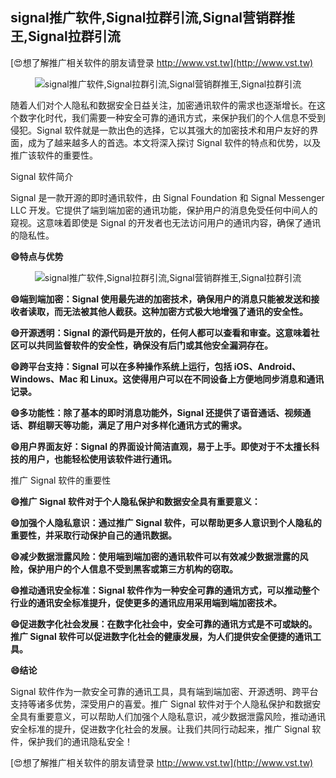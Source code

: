 ## **signal推广软件,Signal拉群引流,Signal营销群推王,Signal拉群引流**

[😍想了解推广相关软件的朋友请登录 http://www.vst.tw](http://www.vst.tw)

 <center><img src="https://vst.tw/MP4/tuiguang/png/5.png" alt="signal推广软件,Signal拉群引流,Signal营销群推王,Signal拉群引流"></center>

随着人们对个人隐私和数据安全日益关注，加密通讯软件的需求也逐渐增长。在这个数字化时代，我们需要一种安全可靠的通讯方式，来保护我们的个人信息不受到侵犯。Signal 软件就是一款出色的选择，它以其强大的加密技术和用户友好的界面，成为了越来越多人的首选。本文将深入探讨 Signal 软件的特点和优势，以及推广该软件的重要性。

Signal 软件简介

Signal 是一款开源的即时通讯软件，由 Signal Foundation 和 Signal Messenger LLC 开发。它提供了端到端加密的通讯功能，保护用户的消息免受任何中间人的窥视。这意味着即使是 Signal 的开发者也无法访问用户的通讯内容，确保了通讯的隐私性。

**😄特点与优势**

 <center><img src="https://vst.tw/MP4/tuiguang/png/8.png" alt="signal推广软件,Signal拉群引流,Signal营销群推王,Signal拉群引流"></center>

**😄端到端加密：Signal 使用最先进的加密技术，确保用户的消息只能被发送和接收者读取，而无法被其他人截获。这种加密方式极大地增强了通讯的安全性。**

**😄开源透明：Signal 的源代码是开放的，任何人都可以查看和审查。这意味着社区可以共同监督软件的安全性，确保没有后门或其他安全漏洞存在。**

**😄跨平台支持：Signal 可以在多种操作系统上运行，包括 iOS、Android、Windows、Mac 和 Linux。这使得用户可以在不同设备上方便地同步消息和通讯记录。**

**😄多功能性：除了基本的即时消息功能外，Signal 还提供了语音通话、视频通话、群组聊天等功能，满足了用户对多样化通讯方式的需求。**

**😄用户界面友好：Signal 的界面设计简洁直观，易于上手。即使对于不太擅长科技的用户，也能轻松使用该软件进行通讯。**

推广 Signal 软件的重要性

**😄推广 Signal 软件对于个人隐私保护和数据安全具有重要意义：**

**😄加强个人隐私意识：通过推广 Signal 软件，可以帮助更多人意识到个人隐私的重要性，并采取行动保护自己的通讯数据。**

**😄减少数据泄露风险：使用端到端加密的通讯软件可以有效减少数据泄露的风险，保护用户的个人信息不受到黑客或第三方机构的窃取。**

**😄推动通讯安全标准：Signal 软件作为一种安全可靠的通讯方式，可以推动整个行业的通讯安全标准提升，促使更多的通讯应用采用端到端加密技术。**

**😄促进数字化社会发展：在数字化社会中，安全可靠的通讯方式是不可或缺的。推广 Signal 软件可以促进数字化社会的健康发展，为人们提供安全便捷的通讯工具。**

**😄结论**

Signal 软件作为一款安全可靠的通讯工具，具有端到端加密、开源透明、跨平台支持等诸多优势，深受用户的喜爱。推广 Signal 软件对于个人隐私保护和数据安全具有重要意义，可以帮助人们加强个人隐私意识，减少数据泄露风险，推动通讯安全标准的提升，促进数字化社会的发展。让我们共同行动起来，推广 Signal 软件，保护我们的通讯隐私安全！

[😍想了解推广相关软件的朋友请登录 http://www.vst.tw](http://www.vst.tw)




